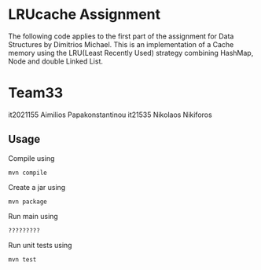 
# LRUcache Assignment
The following code applies to the first part of the assignment for Data Structures by Dimitrios Michael.
This is an implementation of a Cache memory using the LRU(Least Recently Used) strategy
combining HashMap, Node and double Linked List.
# Team33
it2021155 Aimilios Papakonstantinou
it21535   Nikolaos Nikiforos 


## Usage

Compile using 

```
mvn compile
```

Create a jar using 

```
mvn package
```

Run main using 

```
?????????
```

Run unit tests using 

```
mvn test
```

